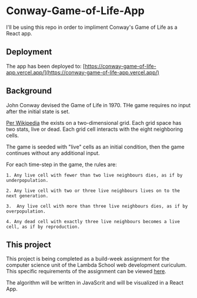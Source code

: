# Conway-Game-of-Life-App
I'll be using this repo in order to impliment Conway's Game of Life as a React app.

## Deployment
The app has been deployed to: [https://conway-game-of-life-app.vercel.app/](https://conway-game-of-life-app.vercel.app/)

## Background
John Conway devised the Game of Life in 1970. THe game requires no input after the initial state is set. 

[Per Wikipedia](https://en.wikipedia.org/wiki/Conway's_Game_of_Life) the exists on a two-dimensional grid. Each grid space has two stats, live or dead. Each grid cell interacts with the eight neighboring cells. 

The game is seeded with "live" cells as an initial condition, then the game continues without any additional input.

For each time-step in the game, the rules are:
    
    1. Any live cell with fewer than two live neighbours dies, as if by underpopulation.

    2. Any live cell with two or three live neighbours lives on to the next generation.

    3.  Any live cell with more than three live neighbours dies, as if by overpopulation.

    4. Any dead cell with exactly three live neighbours becomes a live cell, as if by reproduction.

## This project
This project is being completed as a build-week assignment for the computer science unit of the Lambda School web development curiculum. This specific requirements of the assignment can be viewed [here](https://github.com/phillybenh/CS-Build-Week-1). 

The algorithm will be written in JavaScrit and will be visualized in a React App. 
